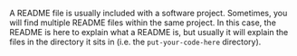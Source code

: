A README file is usually included with a software project.  Sometimes, you will find multiple README files within the same project.  In this case, the README is here to explain what a README is, but usually it will explain the files in the directory it sits in (i.e. the `put-your-code-here` directory).